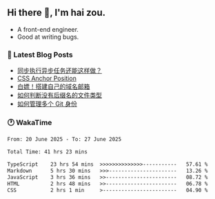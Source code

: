 ## Hi there 👋, I'm hai zou.

- A front-end engineer.
- Good at writing bugs.

### 📖 Latest Blog Posts
<!-- BLOG-POST-LIST:START -->
- [同步执行异步任务还能这样做？](https://blog.izou.top/posts/sync-executed/)
- [CSS Anchor Position](https://blog.izou.top/posts/css-anchor/)
- [白嫖！搭建自己的域名邮箱](https://blog.izou.top/posts/domain-mail/)
- [如何判断没有后缀名的文件类型](https://blog.izou.top/posts/filetype-check/)
- [如何管理多个 Git 身份](https://blog.izou.top/posts/multi-git-identify/)
<!-- BLOG-POST-LIST:END -->

### 🕐 WakaTime
<!--START_SECTION:waka-->

```txt
From: 20 June 2025 - To: 27 June 2025

Total Time: 41 hrs 23 mins

TypeScript    23 hrs 54 mins  >>>>>>>>>>>>>>-----------   57.61 %
Markdown      5 hrs 30 mins   >>>----------------------   13.26 %
JavaScript    3 hrs 36 mins   >>-----------------------   08.72 %
HTML          2 hrs 48 mins   >>-----------------------   06.78 %
CSS           2 hrs 1 min     >------------------------   04.90 %
```

<!--END_SECTION:waka-->
